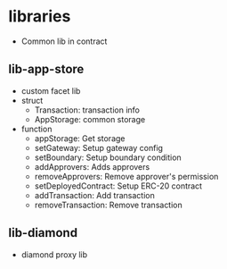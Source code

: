 # libraries
- Common lib in contract

## lib-app-store
- custom facet lib
- struct
  - Transaction: transaction info
  - AppStorage: common storage
- function
  - appStorage: Get storage
  - setGateway: Setup gateway config
  - setBoundary: Setup boundary condition
  - addApprovers: Adds approvers
  - removeApprovers: Remove approver's permission
  - setDeployedContract: Setup ERC-20 contract
  - addTransaction: Add transaction
  - removeTransaction: Remove transaction

## lib-diamond
- diamond proxy lib
